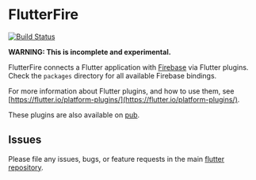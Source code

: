 # FlutterFire

[![Build Status](https://travis-ci.org/flutter/flutterfire.svg?branch=master)](https://travis-ci.org/flutter/flutterfire)

**WARNING: This is incomplete and experimental.**

FlutterFire connects a Flutter application with
[Firebase](https://firebase.google.com/) via Flutter plugins. Check the
`packages` directory for all available Firebase bindings.

For more information about Flutter plugins, and how to use them, see
[https://flutter.io/platform-plugins/](https://flutter.io/platform-plugins/).

These plugins are also available on
[pub](https://pub.dartlang.org/flutter/plugins).

## Issues

Please file any issues, bugs, or feature requests in the main [flutter
repository](https://github.com/flutter/flutter/issues/new).
